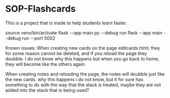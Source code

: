 # SOP-Flashcards

This is a project that is made to help students learn faster.

source venv/bin/activate
flask --app main.py --debug run
flask --app main --debug run --port 5002

Known issues:
When creating new cards on the page editcards.html; they for some reason cannot be deleted, and if you reload the page they doubble. I do not know why this happens but when you go back to home, they will become like the others again.

When creating notes and reloading the page, the notes will doubble just like the new cards. why this happens i do not know, but it for sure has something to do with the way that the stack is treated, maybe they are not added into the stack that is being used?
